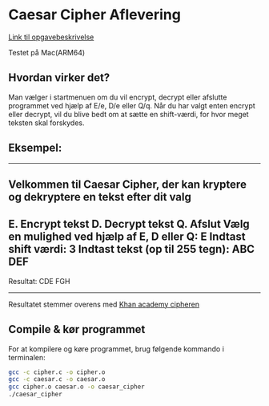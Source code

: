 # Caesar Cipher Aflevering

[Link til opgavebeskrivelse](https://petlatkea.notion.site/caesar-c-ed492273291a467bbf6634693d9c21c1)

Testet på Mac(ARM64)

## Hvordan virker det?

Man vælger i startmenuen om du vil encrypt, decrypt eller afslutte programmet ved hjælp af E/e, D/e eller Q/q. Når du har valgt enten encrypt eller decrypt,
vil du blive bedt om at sætte en shift-værdi, for hvor meget teksten skal forskydes. 

## Eksempel:
-----------------------------------------------------------------------------------
Velkommen til Caesar Cipher, der kan kryptere og dekryptere en tekst efter dit valg
-----------------------------------------------------------------------------------
E. Encrypt tekst
D. Decrypt tekst
Q. Afslut
Vælg en mulighed ved hjælp af E, D eller Q: E
Indtast shift værdi: 3
Indtast tekst (op til 255 tegn): ABC DEF
--------------------------------------------

Resultat: CDE FGH

--------------------------------------------

Resultatet stemmer overens med [Khan academy cipheren](https://www.khanacademy.org/computing/computer-science/cryptography/crypt/pi/caesar-cipher-exploration)


## Compile & kør programmet

For at kompilere og køre programmet, brug følgende kommando i terminalen:

```bash
gcc -c cipher.c -o cipher.o
gcc -c caesar.c -o caesar.o
gcc cipher.o caesar.o -o caesar_cipher
./caesar_cipher
